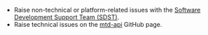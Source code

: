 * Raise non-technical or platform-related issues with the [Software Development Support Team (SDST)](https://developer.service.hmrc.gov.uk/developer/support).
* Raise technical issues on the [mtd-api](https://github.com/hmrc/individuals-expenses-api/issues) GitHub page.